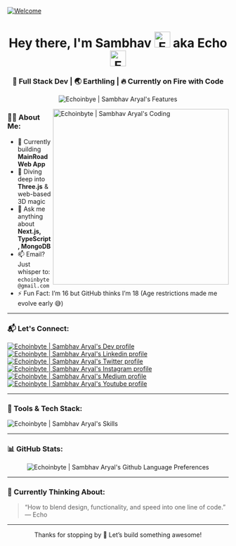[![Welcome](https://ssl.pstatic.net/static/blog/img_ani_blogid1.gif)](https://possibleweb.vercel.app)
<h1 align="center">Hey there, I'm Sambhav <img src="https://projectpokemon.org/images/sprites-models/swsh-normal-sprites/urshifu-rapid-strike.gif" height="36" width="36" alt="Echoinbye | Sambhav Aryal's Favourite Pokemon Urshifu" /> aka Echo <img src="https://www.shinyhunters.com/images/regular/149.gif" height="36" width="36" alt="Echoinbye | Sambhav Aryal's Favourite Pokemon Dragonite" /></h1>
<h3 align="center">🚀 Full Stack Dev | 🌏 Earthling | 🔥 Currently on Fire with Code</h3>

<p align="center">
  <img src="https://readme-typing-svg.herokuapp.com?font=Fira+Code&duration=2500&pause=1000&color=36BCF7&vCenter=true&center=true&width=435&lines=Making+magic+with+Next.js;Dreaming+in+JavaScript;Building+futures+with+code" alt="Echoinbye | Sambhav Aryal's Features" />
</p>

<img align="right" width="400" src="https://images.squarespace-cdn.com/content/v1/5769fc401b631bab1addb2ab/1541580611624-TE64QGKRJG8SWAIUS7NS/coding-freak.gif" alt="Echoinbyte | Sambhav Aryal's Coding" />

### 👨‍💻 About Me:
- 🔭 Currently building **MainRoad Web App**
- 🌱 Diving deep into **Three.js** & web-based 3D magic
- 💬 Ask me anything about **Next.js, TypeScript, MongoDB**
- 📫 Email? Just whisper to: `echoinbyte@gmail.com`
- ⚡ Fun Fact: I’m 16 but GitHub thinks I’m 18 (Age restrictions made me evolve early 😅)

---

### 📬 Let's Connect:

<p align="left">
  <a href="https://dev.to/echoinbyte"><img src="https://img.shields.io/badge/DEV-Echoinbyte-black?style=for-the-badge&logo=dev.to" alt="Echoinbyte | Sambhav Aryal's Dev profile"></a>
  <a href="https://linkedin.com/in/echoinbyte"><img src="https://img.shields.io/badge/LinkedIn-Echo-blue?style=for-the-badge&logo=linkedin" alt="Echoinbyte | Sambhav Aryal's Linkedin profile"></a>
  <a href="https://twitter.com/echoinbyte"><img src="https://img.shields.io/badge/Twitter-@echoinbyte-blue?style=for-the-badge&logo=twitter" alt="Echoinbyte | Sambhav Aryal's Twitter profile"></a>
  <a href="https://instagram.com/echoinbyte"><img src="https://img.shields.io/badge/Instagram-EchoInByte-ff69b4?style=for-the-badge&logo=instagram" alt="Echoinbyte | Sambhav Aryal's Instagram profile"></a>
  <a href="https://medium.com/@echoinbyte"><img src="https://img.shields.io/badge/Medium-Blogs-black?style=for-the-badge&logo=medium" alt="Echoinbyte | Sambhav Aryal's Medium profile"></a>
  <a href="https://youtube.com/@echoinbyte"><img src="https://img.shields.io/badge/Youtube-EchoInByte-red?style=for-the-badge&logo=youtube" alt="Echoinbyte | Sambhav Aryal's Youtube profile"></a>
</p>

---

### 🧰 Tools & Tech Stack:

<p align="left">
<img 
  src="https://skillicons.dev/icons?i=nextjs,react,typescript,javascript,html,css,tailwind,bootstrap,materialui,threejs,d3,nodejs,express,mongodb,postgres,redis,supabase,appwrite,regex,jest,git,npm,postman,vercel,netlify,vscode,webstorm,figma,xd,ae,ai,blender,unity,unreal,notion,linkedin,gmail,discordjs,latex" 
  alt="Echoinbyte | Sambhav Aryal's Skills" 
/>


</p>

---

### 📊 GitHub Stats:

<p align="center">
  <img src="https://github-readme-stats.vercel.app/api/top-langs/?username=echoinbyte&layout=compact&theme=tokyonight" alt="Echoinbyte | Sambhav Aryal's Github Language Preferences" />
</p>

---

### 🧠 Currently Thinking About:
> “How to blend design, functionality, and speed into one line of code.”  
> — Echo

<!-- BLOG-POST-LIST:START -->
<!-- BLOG-POST-LIST:END -->

---

<p align="center">Thanks for stopping by 🚀 Let’s build something awesome!</p>
